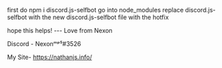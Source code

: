 first do npm i discord.js-selfbot
go into node_modules
replace discord.js-selfbot with the new discord.js-selfbot file with the hotfix

hope this helps! --- Love from Nexon

Discord - Nexonᵐᵖ⁵#3526

My Site- https://nathanjs.info/
